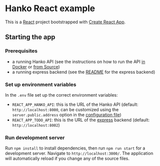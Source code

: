 # Hanko React example

This is a [React](https://reactjs.org/) project bootstrapped with [Create React App](https://github.com/facebook/create-react-app).

## Starting the app

### Prerequisites

- a running Hanko API (see the instructions on how to run the API [in Docker](../backend/README.md#Docker) or [from Source](../backend/README.md#from-source))
- a running express backend (see the [README](../express) for the express backend)

### Set up environment variables

In the `.env` file set up the correct environment variables:

- `REACT_APP_HANKO_API`: this is the URL of the Hanko API (default: `http://localhost:8000`, can be customized using the `server.public.address` option in the [configuration file](../../backend/docs/Config.md))
- `REACT_APP_TODO_API`: this is the URL of the [express](../express) backend (default: `http://localhost:8002`)

### Run development server

Run `npm install` to install dependencies, then run `npm run start` for a development server. Navigate to `http://localhost:3000/`. The application will automatically reload if you change any of the source files.
